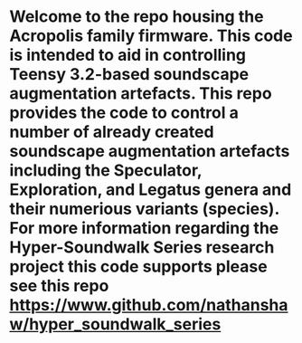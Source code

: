 # Welcome to the repo housing the Acropolis family firmware. This code is intended to aid in controlling Teensy 3.2-based soundscape augmentation artefacts. This repo provides the code to control a number of already created soundscape augmentation artefacts including the Speculator, Exploration, and Legatus genera and their numerious variants (species). For more information regarding the Hyper-Soundwalk Series research project this code supports please see this repo https://www.github.com/nathanshaw/hyper_soundwalk_series
